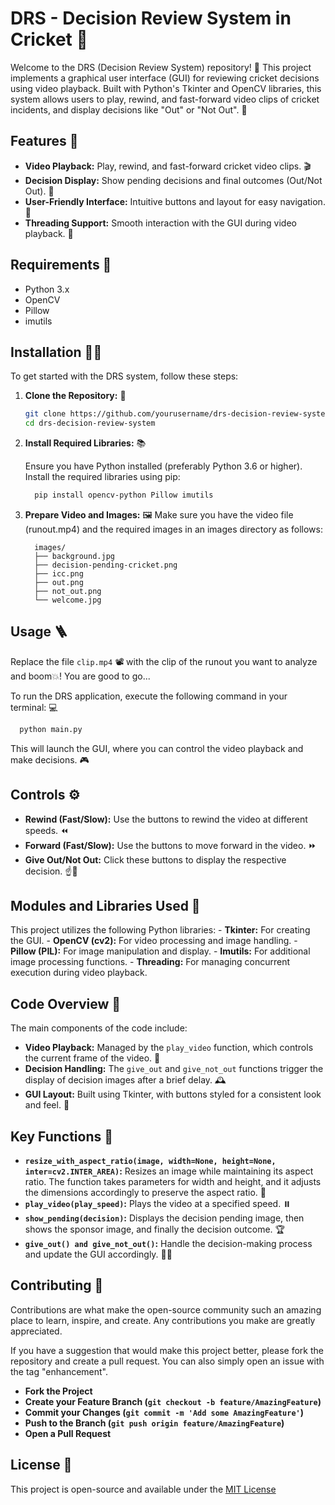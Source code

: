 # DRS - Decision Review System in Cricket 🏏

Welcome to the DRS (Decision Review System) repository! 🎉 This project implements a graphical user interface (GUI) for reviewing cricket decisions using video playback. Built with Python's Tkinter and OpenCV libraries, this system allows users to play, rewind, and fast-forward video clips of cricket incidents, and display decisions like "Out" or "Not Out". 🎥

## Features 🌟

   - **Video Playback:** Play, rewind, and fast-forward cricket video clips. 🎬
   - **Decision Display:** Show pending decisions and final outcomes (Out/Not Out). 🚦
   - **User-Friendly Interface:** Intuitive buttons and layout for easy navigation. 🎨
   - **Threading Support:** Smooth interaction with the GUI during video playback. 🧵

## Requirements 🔧
   - Python 3.x
   - OpenCV
   - Pillow
   - imutils

## Installation 🧑‍💻

   To get started with the DRS system, follow these steps:

1. **Clone the Repository:** 🌳

   ```bash
   git clone https://github.com/yourusername/drs-decision-review-system.git
   cd drs-decision-review-system

2. **Install Required Libraries:** 📚

   Ensure you have Python installed (preferably Python 3.6 or higher). Install the required libraries using pip:
    ```bash
      pip install opencv-python Pillow imutils

4. **Prepare Video and Images:** 🖼️
   Make sure you have the video file (runout.mp4) and the required images in an images directory as follows:
    ```text
      images/
      ├── background.jpg
      ├── decision-pending-cricket.png
      ├── icc.png
      ├── out.png
      ├── not_out.png
      └── welcome.jpg
    ```

## Usage 🪜

  Replace the file `clip.mp4` 📽️ with the clip of the runout you want to analyze and boom💥! You are good to go...
  
  To run the DRS application, execute the following command in your terminal: 💻
  ```bash
    python main.py
  ```

  This will launch the GUI, where you can control the video playback and make decisions. 🎮

## Controls ⚙️

  - **Rewind (Fast/Slow):** Use the buttons to rewind the video at different speeds. ⏪
  - **Forward (Fast/Slow):** Use the buttons to move forward in the video. ⏩
  - **Give Out/Not Out:** Click these buttons to display the respective decision. ☝️🙅

## Modules and Libraries Used 🧿

   This project utilizes the following Python libraries:
      - **Tkinter:** For creating the GUI.
      - **OpenCV (cv2):** For video processing and image handling.
      - **Pillow (PIL):** For image manipulation and display.
      - **Imutils:** For additional image processing functions.
      - **Threading:** For managing concurrent execution during video playback.

## Code Overview 👀
  The main components of the code include:
  - **Video Playback:** Managed by the `play_video` function, which controls the current frame of the video. 🎥
  - **Decision Handling:** The `give_out` and `give_not_out` functions trigger the display of decision images after a brief delay. 🕰️
  - **GUI Layout:** Built using Tkinter, with buttons styled for a consistent look and feel. 🎨

## Key Functions 🔦
  - **`resize_with_aspect_ratio(image, width=None, height=None, inter=cv2.INTER_AREA)`:** Resizes an image while maintaining its aspect ratio. The function takes parameters for width and height, and it adjusts the dimensions accordingly to preserve the aspect ratio. 📏
  - **`play_video(play_speed)`:** Plays the video at a specified speed. ⏸️
  - **`show_pending(decision)`:** Displays the decision pending image, then shows the sponsor image, and finally the decision outcome. 🏆
  - **`give_out() and give_not_out()`:** Handle the decision-making process and update the GUI accordingly. 👨‍⚖️

## Contributing 🤝
  Contributions are what make the open-source community such an amazing place to learn, inspire, and create. Any contributions you make are greatly appreciated.

   If you have a suggestion that would make this project better, please fork the repository and create a pull request. You can also simply open an issue with the tag    "enhancement".

   - **Fork the Project**
   - **Create your Feature Branch (`git checkout -b feature/AmazingFeature`)**
   - **Commit your Changes (`git commit -m 'Add some AmazingFeature'`)**
   - **Push to the Branch (`git push origin feature/AmazingFeature`)**
   - **Open a Pull Request**

## License 📜
  This project is open-source and available under the [MIT License](LICENSE)
